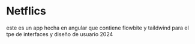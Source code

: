 # Netflics
este es un app hecha en angular que contiene flowbite y taildwind para el tpe de interfaces y diseño de usuario 2024
